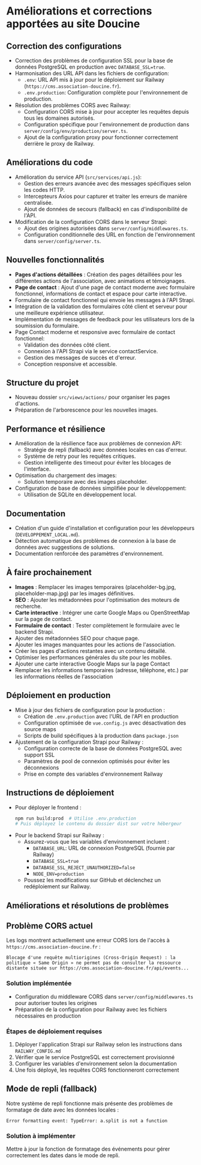 # Améliorations et corrections apportées au site Doucine

## Correction des configurations
- Correction des problèmes de configuration SSL pour la base de données PostgreSQL en production avec `DATABASE_SSL=true`.
- Harmonisation des URL API dans les fichiers de configuration:
  - `.env`: URL API mis à jour pour le déploiement sur Railway (`https://cms.association-doucine.fr`).
  - `.env.production`: Configuration complète pour l'environnement de production.
- Résolution des problèmes CORS avec Railway:
  - Configuration CORS mise à jour pour accepter les requêtes depuis tous les domaines autorisés.
  - Configuration spécifique pour l'environnement de production dans `server/config/env/production/server.ts`.
  - Ajout de la configuration proxy pour fonctionner correctement derrière le proxy de Railway.

## Améliorations du code
- Amélioration du service API (`src/services/api.js`):
  - Gestion des erreurs avancée avec des messages spécifiques selon les codes HTTP.
  - Intercepteurs Axios pour capturer et traiter les erreurs de manière centralisée.
  - Ajout de données de secours (fallback) en cas d'indisponibilité de l'API.
- Modification de la configuration CORS dans le serveur Strapi:
  - Ajout des origines autorisées dans `server/config/middlewares.ts`.
  - Configuration conditionnelle des URL en fonction de l'environnement dans `server/config/server.ts`.

## Nouvelles fonctionnalités
- **Pages d'actions détaillées** : Création des pages détaillées pour les différentes actions de l'association, avec animations et témoignages.
- **Page de contact** : Ajout d'une page de contact moderne avec formulaire fonctionnel, informations de contact et espace pour carte interactive.
- Formulaire de contact fonctionnel qui envoie les messages à l'API Strapi.
- Intégration de la validation des formulaires côté client et serveur pour une meilleure expérience utilisateur.
- Implémentation de messages de feedback pour les utilisateurs lors de la soumission du formulaire.
- Page Contact moderne et responsive avec formulaire de contact fonctionnel:
  - Validation des données côté client.
  - Connexion à l'API Strapi via le service contactService.
  - Gestion des messages de succès et d'erreur.
  - Conception responsive et accessible.

## Structure du projet
- Nouveau dossier `src/views/actions/` pour organiser les pages d'actions.
- Préparation de l'arborescence pour les nouvelles images.

## Performance et résilience
- Amélioration de la résilience face aux problèmes de connexion API:
  - Stratégie de repli (fallback) avec données locales en cas d'erreur.
  - Système de retry pour les requêtes critiques.
  - Gestion intelligente des timeout pour éviter les blocages de l'interface.
- Optimisation du chargement des images:
  - Solution temporaire avec des images placeholder.
- Configuration de base de données simplifiée pour le développement:
  - Utilisation de SQLite en développement local.

## Documentation
- Création d'un guide d'installation et configuration pour les développeurs (`DEVELOPPEMENT_LOCAL.md`).
- Détection automatique des problèmes de connexion à la base de données avec suggestions de solutions.
- Documentation renforcée des paramètres d'environnement.

## À faire prochainement
- **Images** : Remplacer les images temporaires (placeholder-bg.jpg, placeholder-map.jpg) par les images définitives.
- **SEO** : Ajouter les métadonnées pour l'optimisation des moteurs de recherche.
- **Carte interactive** : Intégrer une carte Google Maps ou OpenStreetMap sur la page de contact.
- **Formulaire de contact** : Tester complètement le formulaire avec le backend Strapi.
- Ajouter des métadonnées SEO pour chaque page.
- Ajouter les images manquantes pour les actions de l'association.
- Créer les pages d'actions restantes avec un contenu détaillé.
- Optimiser les performances générales du site pour les mobiles.
- Ajouter une carte interactive Google Maps sur la page Contact
- Remplacer les informations temporaires (adresse, téléphone, etc.) par les informations réelles de l'association

## Déploiement en production
- Mise à jour des fichiers de configuration pour la production :
  - Création de `.env.production` avec l'URL de l'API en production
  - Configuration optimisée de `vue.config.js` avec désactivation des source maps
  - Scripts de build spécifiques à la production dans `package.json`
- Ajustement de la configuration Strapi pour Railway :
  - Configuration correcte de la base de données PostgreSQL avec support SSL
  - Paramètres de pool de connexion optimisés pour éviter les déconnexions
  - Prise en compte des variables d'environnement Railway

## Instructions de déploiement
- Pour déployer le frontend :
  ```bash
  npm run build:prod  # Utilise .env.production
  # Puis déployez le contenu du dossier dist sur votre hébergeur
  ```
- Pour le backend Strapi sur Railway :
  - Assurez-vous que les variables d'environnement incluent :
    - `DATABASE_URL`: URL de connexion PostgreSQL (fournie par Railway)
    - `DATABASE_SSL=true`
    - `DATABASE_SSL_REJECT_UNAUTHORIZED=false`
    - `NODE_ENV=production`
  - Poussez les modifications sur GitHub et déclenchez un redéploiement sur Railway.

## Améliorations et résolutions de problèmes

## Problème CORS actuel

Les logs montrent actuellement une erreur CORS lors de l'accès à `https://cms.association-doucine.fr` :
```
Blocage d'une requête multiorigines (Cross-Origin Request) : la politique « Same Origin » ne permet pas de consulter la ressource distante située sur https://cms.association-doucine.fr/api/events...
```

### Solution implémentée
- Configuration du middleware CORS dans `server/config/middlewares.ts` pour autoriser toutes les origines
- Préparation de la configuration pour Railway avec les fichiers nécessaires en production

### Étapes de déploiement requises
1. Déployer l'application Strapi sur Railway selon les instructions dans `RAILWAY_CONFIG.md`
2. Vérifier que le service PostgreSQL est correctement provisionné
3. Configurer les variables d'environnement selon la documentation
4. Une fois déployé, les requêtes CORS fonctionneront correctement

## Mode de repli (fallback)

Notre système de repli fonctionne mais présente des problèmes de formatage de date avec les données locales :
```
Error formatting event: TypeError: a.split is not a function
```

### Solution à implémenter
Mettre à jour la fonction de formatage des événements pour gérer correctement les dates dans le mode de repli. 